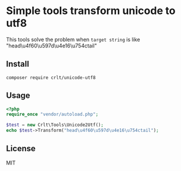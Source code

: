 # Simple tools transform unicode to utf8

This tools solve the problem when `target string` is like "head\u4f60\u597d\u4e16\u754ctail"

## Install
```shell
composer require crlt/unicode-utf8
```

## Usage
```php
<?php
require_once "vendor/autoload.php";

$test = new Crlt\Tools\Unicode2Utf();
echo $test->Transform("head\u4f60\u597d\u4e16\u754ctail");

```

## License
MIT


